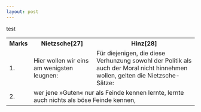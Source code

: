 ```yaml
---
layout: post
---
```

test

<table>
            <tr>
                <th>Marks</th>
                <th>Nietzsche[27]</th>
                <th>Hinz[28]</th>
            </tr>
            <tr>
                <td>1.</td>
                <td>Hier wollen wir eins am wenigsten leugnen:</td>
                <td>Für diejenigen, die diese Verhunzung sowohl der Politik als auch der Moral nicht hinnehmen wollen, gelten die Nietzsche-Sätze:</td>
            </tr>
            <tr>
                <td>2.</td>
                <td colspan="2">wer jene »Guten« nur als Feinde kennen lernte, lernte auch nichts als böse Feinde kennen,</td>
            </tr>
        </table>

